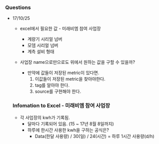 ### Questions

* 17/10/25
	* excel에서 필요한 값 - 미래비엠 참여 사업장
		* 계량기 시리얼 넘버
		* 모뎀 시리얼 넘버
		* 계측 설비 형태

	* 사업장 name으로만으로도 위에서 원하는 값을 구할 수 있을까?
		* 만약에 값들이 저장된 metric이 있다면.
			1. 이값들이 저장된 metric을 찾아야한다.
			2. tag를 알아야 한다.
			3. source를 구현해야 한다.

	### Infomation to Excel - 미래비엠 참여 사업장

	* 각 사업장의 kwh가 기록됨.
		* 달마다 기록되어 있음. (15 ~ 17년 8월 8일까지)
		* 하루에 한시간 사용한 kwh을 구하는 공식은?
			* Data(한달 사용량) / 30(일) / 24(시간) = 하루 1시간 사용량(d/h)
